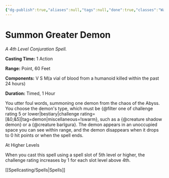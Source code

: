 ```yaml
---
{"dg-publish":true,"aliases":null,"tags":null,"done":true,"classes":"Warlock, Wizard,","spellLevel":4,"school":"Conjuration","source":"XGE","permalink":"/spells/summon-greater-demon/","dgHomeLink":false,"dgPassFrontmatter":true}
---
```


# Summon Greater Demon
*A 4th Level Conjuration Spell.*

**Casting Time:** 1 Action

**Range:** Point, 60 Feet

**Components:** V S M(a vial of blood from a humanoid killed within the past 24 hours)

**Duration:** Timed, 1 Hour

You utter foul words, summoning one demon from the chaos of the Abyss. You choose the demon's type, which must be {@filter one of challenge rating 5 or lower|bestiary|challenge rating=[&0;&5]|tag=demon|miscellaneous=!swarm}, such as a {@creature shadow demon} or a {@creature barlgura}. The demon appears in an unoccupied space you can see within range, and the demon disappears when it drops to 0 hit points or when the spell ends.

At Higher Levels

When you cast this spell using a spell slot of 5th level or higher, the challenge rating increases by 1 for each slot level above 4th.

[[Spellcasting/Spells|Spells]]